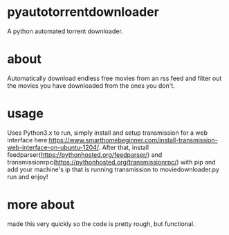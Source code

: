 # pyautotorrentdownloader
A python automated torrent downloader.
# about
Automatically download endless free movies from an rss feed and filter out the movies you have downloaded from the ones you don't.
# usage
Uses Python3.x
to run, simply install and setup transmission for a web interface here:https://www.smarthomebeginner.com/install-transmission-web-interface-on-ubuntu-1204/. After that, install feedparser(https://pythonhosted.org/feedparser/) and transmissionrpc(https://pythonhosted.org/transmissionrpc/) with pip and add your machine's ip that is running transmission to moviedownloader.py
run and enjoy!
# more about
made this very quickly so the code is pretty rough, but functional.

